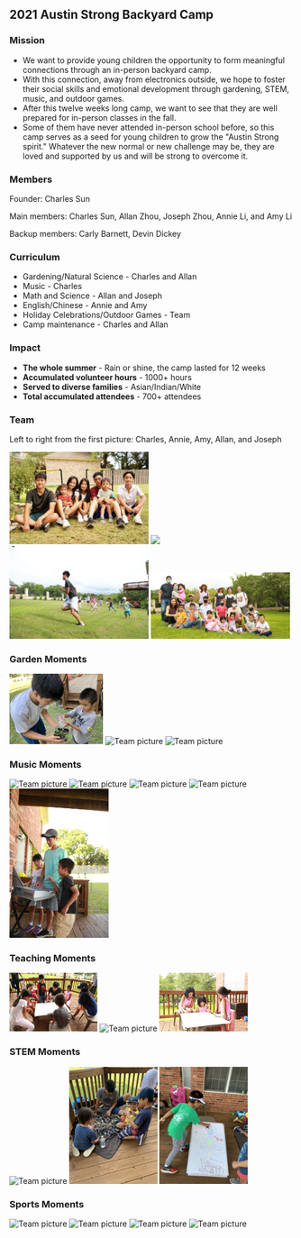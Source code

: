 ## 2021 Austin Strong Backyard Camp

### Mission

* We want to provide young children the opportunity to form meaningful connections through an in-person backyard camp. 
* With this connection, away from electronics outside, we hope to foster their social skills and emotional development through gardening, STEM, music, and outdoor games. 
* After this twelve weeks long camp, we want to see that they are well prepared for in-person classes in the fall. 
* Some of them have never attended in-person school before, so this camp serves as a seed for young children to grow the "Austin Strong spirit." Whatever the new normal or new challenge may be, they are loved and supported by us and will be strong to overcome it. 


### Members

Founder: Charles Sun

Main members: Charles Sun, Allan Zhou, Joseph Zhou, Annie Li, and Amy Li

Backup members: Carly Barnett, Devin Dickey

### Curriculum
* Gardening/Natural Science -  Charles and Allan
* Music - Charles
* Math and Science - Allan and Joseph
* English/Chinese - Annie and Amy
* Holiday Celebrations/Outdoor Games - Team
* Camp maintenance - Charles and Allan

### Impact

* **The whole summer** - Rain or shine, the camp lasted for 12 weeks
* **Accumulated volunteer hours** - 1000+ hours
* **Served to diverse families** - Asian/Indian/White
* **Total accumulated attendees** - 700+ attendees

### Team

Left to right from the first picture: Charles, Annie, Amy, Allan, and Joseph

<img src="images/Team/Impact.JPG"
     style="width: 49%" />
<img src="images/Team/G3.JPG"
     style="width: 49%" />
<img src="images/GCamp2.JPG"
     style="width: 49%" />
<img src="images/Team/G1WHS.JPG"
     style="width: 49%" />
    
    
### Garden Moments

<img src="images/Garden/Basil.JPG"
     alt="Team picture"
     style="width: 33%" />
<img src="images/Garden/GCKgrow.JPG"
     alt="Team picture"
     style="width: 33%" />
<img src="images/Garden/K2b.JPG"
     alt="Team picture"
     style="width: 33%" />



### Music Moments

<img src="images/Music/AA_Mus.JPG"
     alt="Team picture"
     style="width: 28%" />
<img src="images/Music/C_Mus7.JPG"
     alt="Team picture"
     style="width: 28%" />
<img src="images/Music/MusTrio.JPG"
     alt="Team picture"
     style="width: 28%" />
<img src="images/Music/C_Mus3.JPG"
     alt="Team picture"
     style="width: 35%" />
<img src="images/Music/C_Mus4.JPG"
     alt="Team picture"
     style="width: 35%" />

### Teaching Moments

<img src="images/Teaching/BackyardCamp.JPG"
     alt="Team picture"
     style="width: 31%" />
<img src="images/Teaching/CC.JPG"
     alt="Team picture"
     style="width: 31%" />
<img src="images/Teaching/CholeIndian.JPG"
     alt="Team picture"
     style="width: 31%" />

     
     
### STEM Moments

<img src="images/Teaching/stem/Lego.JPG"
     alt="Team picture"
     style="width: 31%" />
<img src="images/Teaching/stem/lego4.JPG"
     alt="Team picture"
     style="width: 31%" />
<img src="images/Teaching/stem/lgo.JPG"
     alt="Team picture"
     style="width: 31%" />
<!-- <img src="images/Teaching/stem/Log3.JPG"
     alt="Team picture"
     style="width: 31%" />
 -->
### Sports Moments

<img src="images/Outdorr/C_G.JPG"
     alt="Team picture"
     style="width: 31%" />
<img src="images/Outdorr/C_Yard2.JPG"
     alt="Team picture"
     style="width: 31%" />
<img src="images/Outdorr/CA.JPG"
     alt="Team picture"
     style="width: 31%" />
<img src="images/Outdorr/C_Yard4.JPG"
     alt="Team picture"
     style="" />


